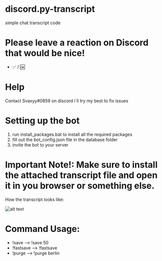 # discord.py-transcript
simple chat transcript code

# Please leave a reaction on Discord that would be nice!
- ✅ / 🆗

# Help

Contact Svaxyy#0859 on discord i`ll try my best to fix issues

# Setting up the bot

1. run install_packages.bat to install all the required packages
2. fill out the bot_config.json file in the database folder
3. invite the bot to your server

# Important Note!: Make sure to install the attached transcript file and open it in you browser or something else.

How the transcript looks like:

![alt text](https://cdn.discordapp.com/attachments/863516880571596801/865706746264551434/unknown.png)

# Command Usage:

 - !save <amount of messages>   --> !save 50
 - !fastsave                    --> !fastsave
 - !purge <timezone>            --> !purge berlin
